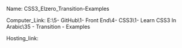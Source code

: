 
Name: CSS3_Elzero_Transition-Examples

Computer_Link: E:\5- GitHub\1- Front End\4- CSS3\1- Learn CSS3 In Arabic\35 - Transition - Examples

Hosting_link:

